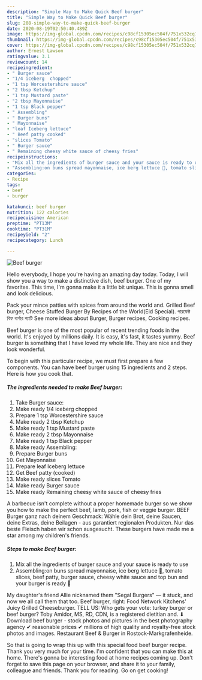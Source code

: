 ```yaml
---
description: "Simple Way to Make Quick Beef burger"
title: "Simple Way to Make Quick Beef burger"
slug: 208-simple-way-to-make-quick-beef-burger
date: 2020-08-19T02:50:40.489Z
image: https://img-global.cpcdn.com/recipes/c98cf15305ec504f/751x532cq70/beef-burger-recipe-main-photo.jpg
thumbnail: https://img-global.cpcdn.com/recipes/c98cf15305ec504f/751x532cq70/beef-burger-recipe-main-photo.jpg
cover: https://img-global.cpcdn.com/recipes/c98cf15305ec504f/751x532cq70/beef-burger-recipe-main-photo.jpg
author: Ernest Lawson
ratingvalue: 3.1
reviewcount: 14
recipeingredient:
- " Burger sauce"
- "1/4 iceberg  chopped"
- "1 tsp Worcestershire sauce"
- "2 tbsp Ketchup"
- "1 tsp Mustard paste"
- "2 tbsp Mayonnaise"
- "1 tsp Black pepper"
- " Assembling"
- " Burger buns"
- " Mayonnaise"
- "leaf Iceberg lettuce"
- " Beef patty cooked"
- "slices Tomato"
- " Burger sauce"
- " Remaining cheesy white sauce of cheesy fries"
recipeinstructions:
- "Mix all the ingredients of burger sauce and your sauce is ready to use"
- "Assembling:on buns spread mayonnaise, ice berg lettuce 🥬, tomato slices, beef patty, burger sauce, cheesy white sauce and top bun and your burger is ready 🍔"
categories:
- Recipe
tags:
- beef
- burger

katakunci: beef burger 
nutrition: 122 calories
recipecuisine: American
preptime: "PT13M"
cooktime: "PT31M"
recipeyield: "2"
recipecategory: Lunch

---
```



![Beef burger](https://img-global.cpcdn.com/recipes/c98cf15305ec504f/751x532cq70/beef-burger-recipe-main-photo.jpg)

Hello everybody, I hope you're having an amazing day today. Today, I will show you a way to make a distinctive dish, beef burger. One of my favorites. This time, I'm gonna make it a little bit unique. This is gonna smell and look delicious.

Pack your mince patties with spices from around the world and. Grilled Beef burger, Cheese Stuffed Burger By Recipes of the World(Eid Special). পারফেক্ট বিফ বার্গার প্যাটি See more ideas about Burger, Burger recipes, Cooking recipes.

Beef burger is one of the most popular of recent trending foods in the world. It's enjoyed by millions daily. It is easy, it's fast, it tastes yummy. Beef burger is something that I have loved my whole life. They are nice and they look wonderful.


To begin with this particular recipe, we must first prepare a few components. You can have beef burger using 15 ingredients and 2 steps. Here is how you cook that.

<!--inarticleads1-->

##### The ingredients needed to make Beef burger:

1. Take  Burger sauce:
1. Make ready 1/4 iceberg  chopped
1. Prepare 1 tsp Worcestershire sauce
1. Make ready 2 tbsp Ketchup
1. Make ready 1 tsp Mustard paste
1. Make ready 2 tbsp Mayonnaise
1. Make ready 1 tsp Black pepper
1. Make ready  Assembling:
1. Prepare  Burger buns
1. Get  Mayonnaise
1. Prepare leaf Iceberg lettuce
1. Get  Beef patty (cooked)
1. Make ready slices Tomato
1. Make ready  Burger sauce
1. Make ready  Remaining cheesy white sauce of cheesy fries


A barbecue isn&#39;t complete without a proper homemade burger so we show you how to make the perfect beef, lamb, pork, fish or veggie burger. BEEF Burger ganz nach deinem Geschmack: Wähle dein Brot, deine Saucen, deine Extras, deine Beilagen - aus garantiert regionalen Produkten. Nur das beste Fleisch haben wir schon ausgesucht. These burgers have made me a star among my children&#39;s friends. 

<!--inarticleads2-->

##### Steps to make Beef burger:

1. Mix all the ingredients of burger sauce and your sauce is ready to use
1. Assembling:on buns spread mayonnaise, ice berg lettuce 🥬, tomato slices, beef patty, burger sauce, cheesy white sauce and top bun and your burger is ready 🍔


My daughter&#39;s friend Allie nicknamed them &#34;Segal Burgers&#34; — it stuck, and now we all call them that too. Beef burger, right: Food Network Kitchens&#39; Juicy Grilled Cheeseburger. TELL US: Who gets your vote: turkey burger or beef burger? Toby Amidor, MS, RD, CDN, is a registered dietitian and. ⬇ Download beef burger - stock photos and pictures in the best photography agency ✔ reasonable prices ✔ millions of high quality and royalty-free stock photos and images. Restaurant Beef &amp; Burger in Rostock-Markgrafenheide. 

So that is going to wrap this up with this special food beef burger recipe. Thank you very much for your time. I'm confident that you can make this at home. There's gonna be interesting food at home recipes coming up. Don't forget to save this page on your browser, and share it to your family, colleague and friends. Thank you for reading. Go on get cooking!
